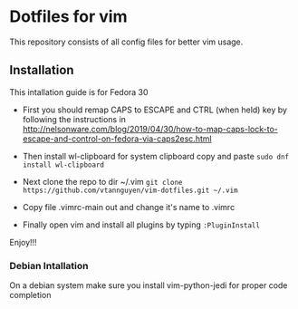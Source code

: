 # Dotfiles for vim
This repository consists of all config files for better vim usage.

## Installation
This intallation guide is for Fedora 30

* First you should remap CAPS to ESCAPE and CTRL (when held) key by following the instructions
in http://nelsonware.com/blog/2019/04/30/how-to-map-caps-lock-to-escape-and-control-on-fedora-via-caps2esc.html

* Then install wl-clipboard for system clipboard copy and paste
`sudo dnf install wl-clipboard`
 
* Next clone the repo to dir ~/.vim
`git clone https://github.com/vtannguyen/vim-dotfiles.git ~/.vim`

* Copy file .vimrc-main out and change it's name to .vimrc
* Finally open vim and install all plugins by typing `:PluginInstall`

Enjoy!!!

### Debian Intallation

On a debian system make sure you install vim-python-jedi for proper code
completion
